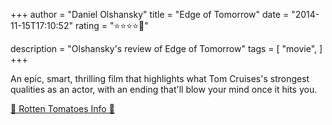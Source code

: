 +++
author = "Daniel Olshansky"
title = "Edge of Tomorrow"
date = "2014-11-15T17:10:52"
rating = "⭐⭐⭐⭐🌟"

description = "Olshansky's review of Edge of Tomorrow"
tags = [
    "movie",
]
+++


An epic, smart, thrilling film that highlights what Tom Cruises's strongest qualities as an actor, with an ending that'll blow your mind once it hits you.

[🍅 Rotten Tomatoes Info 🍅](https://www.rottentomatoes.com//m/live_die_repeat_edge_of_tomorrow)